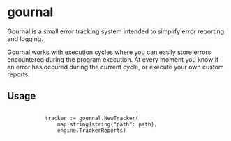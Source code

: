 # gournal
Gournal is a small error tracking system intended to simplify error reporting and logging.

Gournal works with execution cycles where you can easily store errors encountered during the program execution.
At every moment you know if an error has occured during the current cycle, or execute your own custom reports.

## Usage
```

			tracker := gournal.NewTracker(
				map[string]string{"path": path},
				engine.TrackerReports)